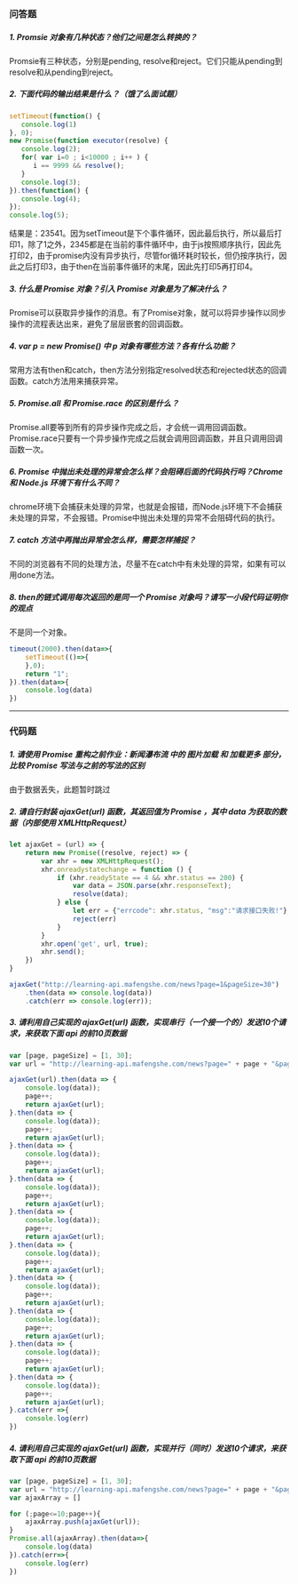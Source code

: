 ### 问答题
##### 1. Promsie 对象有几种状态？他们之间是怎么转换的？
Promsie有三种状态，分别是pending, resolve和reject。它们只能从pending到resolve和从pending到reject。
##### 2. 下面代码的输出结果是什么？（饿了么面试题）
```javascript
setTimeout(function() {
   console.log(1)
}, 0);
new Promise(function executor(resolve) {
   console.log(2);
   for( var i=0 ; i<10000 ; i++ ) {
      i == 9999 && resolve();
   }
   console.log(3);
}).then(function() {
   console.log(4);
});
console.log(5);
```
结果是：23541。因为setTimeout是下个事件循环，因此最后执行，所以最后打印1，除了1之外，2345都是在当前的事件循环中，由于js按照顺序执行，因此先打印2，由于promise内没有异步执行，尽管for循环耗时较长，但仍按序执行，因此之后打印3，由于then在当前事件循环的末尾，因此先打印5再打印4。
##### 3. 什么是 Promise 对象？引入 Promise 对象是为了解决什么？
Promise可以获取异步操作的消息。有了Promise对象，就可以将异步操作以同步操作的流程表达出来，避免了层层嵌套的回调函数。
##### 4. var p = new Promise() 中 p 对象有哪些方法？各有什么功能？
常用方法有then和catch，then方法分别指定resolved状态和rejected状态的回调函数。catch方法用来捕获异常。
##### 5. Promise.all 和 Promise.race 的区别是什么？
Promise.all要等到所有的异步操作完成之后，才会统一调用回调函数。
Promise.race只要有一个异步操作完成之后就会调用回调函数，并且只调用回调函数一次。
##### 6. Promise 中抛出未处理的异常会怎么样？会阻碍后面的代码执行吗？Chrome 和 Node.js 环境下有什么不同？
chrome环境下会捕获未处理的异常，也就是会报错，而Node.js环境下不会捕获未处理的异常，不会报错。Promise中抛出未处理的异常不会阻碍代码的执行。
##### 7. catch 方法中再抛出异常会怎么样，需要怎样捕捉？
不同的浏览器有不同的处理方法，尽量不在catch中有未处理的异常，如果有可以用done方法。
##### 8. then的链式调用每次返回的是同一个 Promise 对象吗？请写一小段代码证明你的观点
不是同一个对象。
```javascript
timeout(2000).then(data=>{
    setTimeout(()=>{
    },0);
    return "1";
}).then(data=>{
    console.log(data)
})
```

---
### 代码题
##### 1. 请使用 Promise 重构之前作业：新闻瀑布流 中的 图片加载 和 加载更多 部分，比较 Promise 写法与之前的写法的区别
由于数据丢失，此题暂时跳过
##### 2. 请自行封装 ajaxGet(url) 函数，其返回值为 Promise ，其中 data 为获取的数据（内部使用 XMLHttpRequest）
```javascript
let ajaxGet = (url) => {
    return new Promise((resolve, reject) => {
        var xhr = new XMLHttpRequest();
        xhr.onreadystatechange = function () {
            if (xhr.readyState == 4 && xhr.status == 200) {
                var data = JSON.parse(xhr.responseText);
                resolve(data);
            } else {
                let err = {"errcode": xhr.status, "msg":"请求接口失败!"}
                reject(err)
            }
        }
        xhr.open('get', url, true);
        xhr.send();
    })
}

ajaxGet("http://learning-api.mafengshe.com/news?page=1&pageSize=30")
    .then(data => console.log(data))
    .catch(err => console.log(err));
```
##### 3. 请利用自己实现的 ajaxGet(url) 函数，实现串行（一个接一个的）发送10个请求，来获取下面 api 的前10页数据
```javascript
var [page, pageSize] = [1, 30];
var url = "http://learning-api.mafengshe.com/news?page=" + page + "&pageSize=" pageSize;

ajaxGet(url).then(data => {
    console.log(data));
    page++;
    return ajaxGet(url);
}.then(data => {
    console.log(data));
    page++;
    return ajaxGet(url);
}.then(data => {
    console.log(data));
    page++;
    return ajaxGet(url);
}.then(data => {
    console.log(data));
    page++;
    return ajaxGet(url);
}.then(data => {
    console.log(data));
    page++;
    return ajaxGet(url);
}.then(data => {
    console.log(data));
    page++;
    return ajaxGet(url);
}.then(data => {
    console.log(data));
    page++;
    return ajaxGet(url);
}.then(data => {
    console.log(data));
    page++;
    return ajaxGet(url);
}.then(data => {
    console.log(data));
    page++;
    return ajaxGet(url);
}.then(data => {
    console.log(data));
    page++;
    return ajaxGet(url);
}.catch(err =>{
    console.log(err)
})
```
##### 4. 请利用自己实现的 ajaxGet(url) 函数，实现并行（同时）发送10个请求，来获取下面 api 的前10页数据
```javascript
var [page, pageSize] = [1, 30];
var url = "http://learning-api.mafengshe.com/news?page=" + page + "&pageSize=" pageSize;
var ajaxArray = []

for (;page<=10;page++){
    ajaxArray.push(ajaxGet(url));
}
Promise.all(ajaxArray).then(data=>{
    console.log(data)
}).catch(err=>{
    console.log(err)
})
```